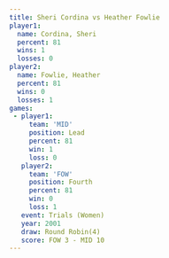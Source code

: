 ```yaml
---
title: Sheri Cordina vs Heather Fowlie
player1:               
  name: Cordina, Sheri 
  percent: 81          
  wins: 1              
  losses: 0            
player2:               
  name: Fowlie, Heather
  percent: 81          
  wins: 0              
  losses: 1            
games:
 - player1:        
     team: 'MID'   
     position: Lead
     percent: 81   
     win: 1        
     loss: 0       
   player2:          
     team: 'FOW'     
     position: Fourth
     percent: 81     
     win: 0          
     loss: 1         
   event: Trials (Women)
   year: 2001           
   draw: Round Robin(4) 
   score: FOW 3 - MID 10
---
```


